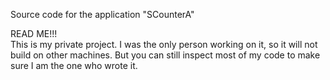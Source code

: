 Source code for the application "SCounterA"

READ ME!!!<br>
This is my private project. I was the only person working on it, so it will not build on other machines.
But you can still inspect most of my code to make sure I am the one who wrote it.
